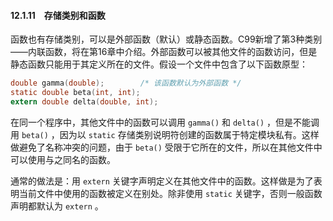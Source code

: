#### 12.1.11　存储类别和函数

函数也有存储类别，可以是外部函数（默认）或静态函数。C99新增了第3种类别——内联函数，将在第16章中介绍。外部函数可以被其他文件的函数访问，但是静态函数只能用于其定义所在的文件。假设一个文件中包含了以下函数原型：

```c
double gamma(double);        /* 该函数默认为外部函数 */
static double beta(int, int);
extern double delta(double, int);
```

在同一个程序中，其他文件中的函数可以调用 `gamma()` 和 `delta()` ，但是不能调用 `beta()` ，因为以 `static` 存储类别说明符创建的函数属于特定模块私有。这样做避免了名称冲突的问题，由于 `beta()` 受限于它所在的文件，所以在其他文件中可以使用与之同名的函数。

通常的做法是：用 `extern` 关键字声明定义在其他文件中的函数。这样做是为了表明当前文件中使用的函数被定义在别处。除非使用 `static` 关键字，否则一般函数声明都默认为 `extern` 。

